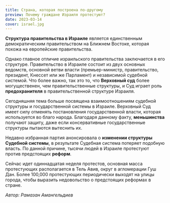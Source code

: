 ```yaml
---
title: Страна, которая построена по-другому
preview: Почему граждане Израиля протестуют?
date: 2023-03-14
cover: israel.jpg
---
```

**Структура правительства в Израиле** является единственным демократическим правительством на Ближнем Востоке, которая похожа на европейские правительства.

Однако главное отличие израильского правительства заключается в его структуре. Правительство в Израиле состоит из двух основных ведомств, основной ветви власти (премьер-министр, правительство, президент, Кнессет или же Парламент) и независимой судебной системой. Что более важно, так это то, что **Верховный суд** более могущественен, чем правительственные структуры, и Суд играет роль **предохранителя** в правительственной структуре Израиля.

Сегодняшняя тема больше посвящена взаимоотношениям судебной структуры и государственной системы в Израиле. Верховный Суд имеет силу отменять постановления государственной власти, которая используется во благо народа. Благодаря данному факту, **меньшинства** получают защиту, даже если консервативные государственные структуры пытаются вытеснить их.  

Недавно избранная партия анонсировала о **изменении структуры Судебной системы**, в результате Судебная система потеряет подобную власть. По данной причине, тысячи людей в Израиле протестуют против предстоящих **реформ**.  

Сейчас идет одиннадцатая неделя протестов, основная масса протестующих располагается в Тель Авив, округ в агломерации Гуш Дан. Более 100,000 протестующих периодически выходят на улицы города, чтобы выразить недовольство о предстоящих реформах в стране. 

*Автор: Рамазан Амангельдиев*